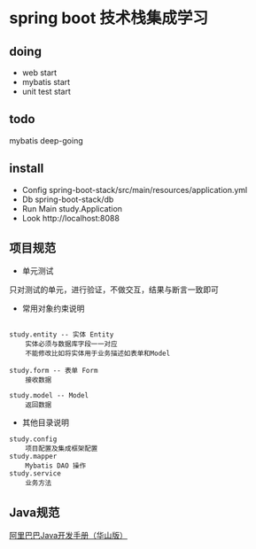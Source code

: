 # spring boot 技术栈集成学习

## doing

* web start
* mybatis start
* unit test start

## todo

mybatis deep-going

## install

* Config spring-boot-stack/src/main/resources/application.yml
* Db spring-boot-stack/db
* Run Main study.Application
* Look http://localhost:8088

## 项目规范

* 单元测试

只对测试的单元，进行验证，不做交互，结果与断言一致即可

* 常用对象约束说明

``` text

study.entity -- 实体 Entity
    实体必须与数据库字段一一对应
    不能修改比如将实体用于业务描述如表单和Model

study.form -- 表单 Form
    接收数据

study.model -- Model
    返回数据
```

* 其他目录说明

```
study.config
    项目配置及集成框架配置
study.mapper
    Mybatis DAO 操作
study.service
    业务方法
```

## Java规范

[阿里巴巴Java开发手册（华山版）](http://file.liujl.net/ali.java.pdf)